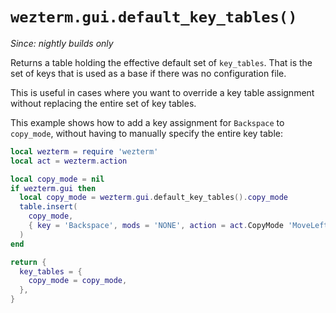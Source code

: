 # `wezterm.gui.default_key_tables()`

*Since: nightly builds only*

Returns a table holding the effective default set of `key_tables`.  That is the
set of keys that is used as a base if there was no configuration file.

This is useful in cases where you want to override a key table assignment
without replacing the entire set of key tables.

This example shows how to add a key assignment for `Backspace` to `copy_mode`,
without having to manually specify the entire key table:

```lua
local wezterm = require 'wezterm'
local act = wezterm.action

local copy_mode = nil
if wezterm.gui then
  local copy_mode = wezterm.gui.default_key_tables().copy_mode
  table.insert(
    copy_mode,
    { key = 'Backspace', mods = 'NONE', action = act.CopyMode 'MoveLeft' }
  )
end

return {
  key_tables = {
    copy_mode = copy_mode,
  },
}
```
